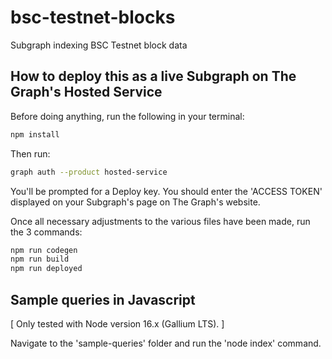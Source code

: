 # bsc-testnet-blocks
Subgraph indexing BSC Testnet block data




## How to deploy this as a live Subgraph on The Graph's Hosted Service

Before doing anything, run the following in your terminal:
```bash
npm install
```

Then run:
```bash
graph auth --product hosted-service
```

You'll be prompted for a Deploy key. You should enter the 'ACCESS TOKEN' displayed on your Subgraph's page on The Graph's website.

Once all necessary adjustments to the various files have been made, run the 3 commands:

```bash
npm run codegen
npm run build
npm run deployed
```

## Sample queries in Javascript

[ Only tested with Node version 16.x (Gallium LTS). ]


Navigate to the 'sample-queries' folder and run the 'node index' command.
